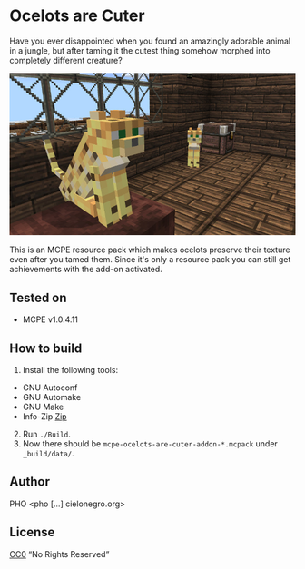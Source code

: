 # Ocelots are Cuter

Have you ever disappointed when you found an amazingly adorable animal
in a jungle, but after taming it the cutest thing somehow morphed into
completely different creature?

![](./img/screenshot.jpg)

This is an MCPE resource pack which makes ocelots preserve their
texture even after you tamed them. Since it's only a resource pack you
can still get achievements with the add-on activated.


## Tested on
* MCPE v1.0.4.11


## How to build
1. Install the following tools:
 * GNU Autoconf
 * GNU Automake
 * GNU Make
 * Info-Zip [Zip](http://www.info-zip.org/Zip.html)
2. Run `./Build`.
3. Now there should be `mcpe-ocelots-are-cuter-addon-*.mcpack` under
   `_build/data/`.


## Author
PHO &lt;pho [...] cielonegro.org&gt;


## License
[CC0](https://creativecommons.org/share-your-work/public-domain/cc0/)
“No Rights Reserved”
